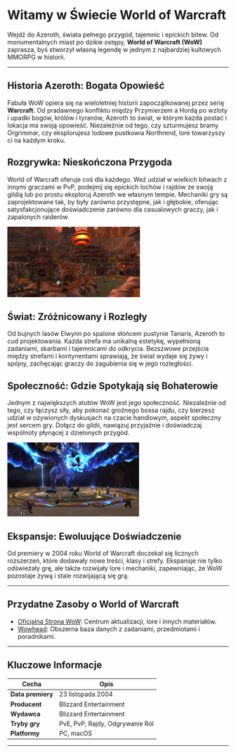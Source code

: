 # Witamy w Świecie World of Warcraft

Wejdź do Azeroth, świata pełnego przygód, tajemnic i epickich bitew. Od monumentalnych miast po dzikie ostępy, **World of Warcraft (WoW)** zaprasza, byś stworzył własną legendę w jednym z najbardziej kultowych MMORPG w historii.

---

## Historia Azeroth: Bogata Opowieść

Fabuła WoW opiera się na wieloletniej historii zapoczątkowanej przez serię **Warcraft**. Od pradawnego konfliktu między Przymierzem a Hordą po wzloty i upadki bogów, królów i tyranów, Azeroth to świat, w którym każda postać i lokacja ma swoją opowieść. Niezależnie od tego, czy szturmujesz bramy Orgrimmar, czy eksplorujesz lodowe pustkowia Northrend, lore towarzyszy ci na każdym kroku.

## Rozgrywka: Nieskończona Przygoda

World of Warcraft oferuje coś dla każdego. Weź udział w wielkich bitwach z innymi graczami w PvP, podejmij się epickich lochów i rajdów ze swoją gildią lub po prostu eksploruj Azeroth we własnym tempie. Mechaniki gry są zaprojektowane tak, by były zarówno przystępne, jak i głębokie, oferując satysfakcjonujące doświadczenie zarówno dla casualowych graczy, jak i zapalonych raiderów.

<img src=orgrimmar.jpg height=160> 

## Świat: Zróżnicowany i Rozległy

Od bujnych lasów Elwynn po spalone słońcem pustynie Tanaris, Azeroth to cud projektowania. Każda strefa ma unikalną estetykę, wypełnioną zadaniami, skarbami i tajemnicami do odkrycia. Bezszwowe przejścia między strefami i kontynentami sprawiają, że świat wydaje się żywy i spójny, zachęcając graczy do zagubienia się w jego rozległości.

## Społeczność: Gdzie Spotykają się Bohaterowie

Jednym z największych atutów WoW jest jego społeczność. Niezależnie od tego, czy łączysz siły, aby pokonać groźnego bossa rajdu, czy bierzesz udział w ożywionych dyskusjach na czacie handlowym, aspekt społeczny jest sercem gry. Dołącz do gildii, nawiązuj przyjaźnie i doświadczaj wspólnoty płynącej z dzielonych przygód.

![Spotkanie raidowe w WoW](raszageth.jpg)  

## Ekspansje: Ewoluujące Doświadczenie

Od premiery w 2004 roku World of Warcraft doczekał się licznych rozszerzeń, które dodawały nowe treści, klasy i strefy. Ekspansje nie tylko odświeżały grę, ale także rozwijały lore i mechaniki, zapewniając, że WoW pozostaje żywą i stale rozwijającą się grą.

---

## Przydatne Zasoby o World of Warcraft

- [Oficjalna Strona WoW](https://worldofwarcraft.com): Centrum aktualizacji, lore i innych materiałów.  
- [Wowhead](https://www.wowhead.com): Obszerna baza danych z zadaniami, przedmiotami i poradnikami.

---

## Kluczowe Informacje

| **Cecha**           | **Opis**                                     |
|----------------------|----------------------------------------------|
| **Data premiery**    | 23 listopada 2004                           |
| **Producent**        | Blizzard Entertainment                      |
| **Wydawca**          | Blizzard Entertainment                      |
| **Tryby gry**        | PvE, PvP, Rajdy, Odgrywanie Ról             |
| **Platformy**        | PC, macOS                                   |

---
